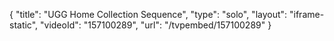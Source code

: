 {
    "title": "UGG Home Collection Sequence",
    "type": "solo",
    "layout": "iframe-static",
    "videoId": "157100289",
    "url": "\/tvpembed\/157100289"
}